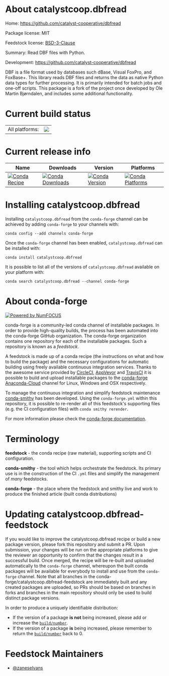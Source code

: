 About catalystcoop.dbfread
==========================

Home: https://github.com/catalyst-cooperative/dbfread

Package license: MIT

Feedstock license: [BSD-3-Clause](https://github.com/conda-forge/catalystcoop.dbfread-feedstock/blob/master/LICENSE.txt)

Summary: Read DBF files with Python.

Development: https://github.com/catalyst-cooperative/dbfread

DBF is a file format used by databases such dBase, Visual FoxPro, and
FoxBase+. This library reads DBF files and returns the data as native
Python data types for further processing. It is primarily intended for
batch jobs and one-off scripts. This package is a fork of the project
once developed by Ole Martin Bjørndalen, and includes some additional
functionality.


Current build status
====================


<table><tr><td>All platforms:</td>
    <td>
      <a href="https://dev.azure.com/conda-forge/feedstock-builds/_build/latest?definitionId=10946&branchName=master">
        <img src="https://dev.azure.com/conda-forge/feedstock-builds/_apis/build/status/catalystcoop.dbfread-feedstock?branchName=master">
      </a>
    </td>
  </tr>
</table>

Current release info
====================

| Name | Downloads | Version | Platforms |
| --- | --- | --- | --- |
| [![Conda Recipe](https://img.shields.io/badge/recipe-catalystcoop.dbfread-green.svg)](https://anaconda.org/conda-forge/catalystcoop.dbfread) | [![Conda Downloads](https://img.shields.io/conda/dn/conda-forge/catalystcoop.dbfread.svg)](https://anaconda.org/conda-forge/catalystcoop.dbfread) | [![Conda Version](https://img.shields.io/conda/vn/conda-forge/catalystcoop.dbfread.svg)](https://anaconda.org/conda-forge/catalystcoop.dbfread) | [![Conda Platforms](https://img.shields.io/conda/pn/conda-forge/catalystcoop.dbfread.svg)](https://anaconda.org/conda-forge/catalystcoop.dbfread) |

Installing catalystcoop.dbfread
===============================

Installing `catalystcoop.dbfread` from the `conda-forge` channel can be achieved by adding `conda-forge` to your channels with:

```
conda config --add channels conda-forge
```

Once the `conda-forge` channel has been enabled, `catalystcoop.dbfread` can be installed with:

```
conda install catalystcoop.dbfread
```

It is possible to list all of the versions of `catalystcoop.dbfread` available on your platform with:

```
conda search catalystcoop.dbfread --channel conda-forge
```


About conda-forge
=================

[![Powered by NumFOCUS](https://img.shields.io/badge/powered%20by-NumFOCUS-orange.svg?style=flat&colorA=E1523D&colorB=007D8A)](http://numfocus.org)

conda-forge is a community-led conda channel of installable packages.
In order to provide high-quality builds, the process has been automated into the
conda-forge GitHub organization. The conda-forge organization contains one repository
for each of the installable packages. Such a repository is known as a *feedstock*.

A feedstock is made up of a conda recipe (the instructions on what and how to build
the package) and the necessary configurations for automatic building using freely
available continuous integration services. Thanks to the awesome service provided by
[CircleCI](https://circleci.com/), [AppVeyor](https://www.appveyor.com/)
and [TravisCI](https://travis-ci.com/) it is possible to build and upload installable
packages to the [conda-forge](https://anaconda.org/conda-forge)
[Anaconda-Cloud](https://anaconda.org/) channel for Linux, Windows and OSX respectively.

To manage the continuous integration and simplify feedstock maintenance
[conda-smithy](https://github.com/conda-forge/conda-smithy) has been developed.
Using the ``conda-forge.yml`` within this repository, it is possible to re-render all of
this feedstock's supporting files (e.g. the CI configuration files) with ``conda smithy rerender``.

For more information please check the [conda-forge documentation](https://conda-forge.org/docs/).

Terminology
===========

**feedstock** - the conda recipe (raw material), supporting scripts and CI configuration.

**conda-smithy** - the tool which helps orchestrate the feedstock.
                   Its primary use is in the construction of the CI ``.yml`` files
                   and simplify the management of *many* feedstocks.

**conda-forge** - the place where the feedstock and smithy live and work to
                  produce the finished article (built conda distributions)


Updating catalystcoop.dbfread-feedstock
=======================================

If you would like to improve the catalystcoop.dbfread recipe or build a new
package version, please fork this repository and submit a PR. Upon submission,
your changes will be run on the appropriate platforms to give the reviewer an
opportunity to confirm that the changes result in a successful build. Once
merged, the recipe will be re-built and uploaded automatically to the
`conda-forge` channel, whereupon the built conda packages will be available for
everybody to install and use from the `conda-forge` channel.
Note that all branches in the conda-forge/catalystcoop.dbfread-feedstock are
immediately built and any created packages are uploaded, so PRs should be based
on branches in forks and branches in the main repository should only be used to
build distinct package versions.

In order to produce a uniquely identifiable distribution:
 * If the version of a package **is not** being increased, please add or increase
   the [``build/number``](https://conda.io/docs/user-guide/tasks/build-packages/define-metadata.html#build-number-and-string).
 * If the version of a package **is** being increased, please remember to return
   the [``build/number``](https://conda.io/docs/user-guide/tasks/build-packages/define-metadata.html#build-number-and-string)
   back to 0.

Feedstock Maintainers
=====================

* [@zaneselvans](https://github.com/zaneselvans/)

